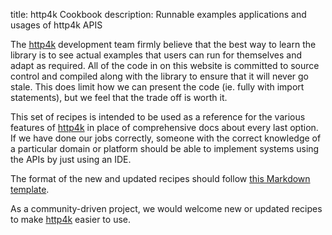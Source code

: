 title: http4k Cookbook
description: Runnable examples applications and usages of http4k APIS 

The [http4k] development team firmly believe that the best way to learn the library is to see actual examples that users can run for themselves and adapt as required. All of the code in on this website is committed to source control and compiled along with the library to ensure that it will never go stale. This does limit how we can present the code (ie. fully with import statements), but we feel that the trade off is worth it.

This set of recipes is intended to be used as a reference for the various features of [http4k] in place of comprehensive docs about every last option. If we have done our jobs correctly, someone with the correct knowledge of a particular domain or platform should be able to implement systems using the APIs by just using an IDE.

The format of the new and updated recipes should follow [this Markdown template](https://github.com/http4k/http4k/blob/master/.github/RECIPE_TEMPLATE.md).

As a community-driven project, we would welcome new or updated recipes to make [http4k] easier to use.

[http4k]: https://http4k.org
